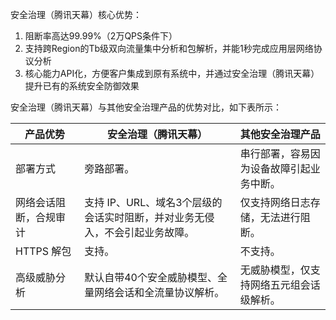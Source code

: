 安全治理（腾讯天幕）核心优势：
1. 阻断率高达99.99%（2万QPS条件下）
1. 支持跨Region的Tb级双向流量集中分析和包解析，并能1秒完成应用层网络协议分析
1. 核心能力API化，方便客户集成到原有系统中，并通过安全治理（腾讯天幕）提升已有的系统安全防御效果

安全治理（腾讯天幕）与其他安全治理产品的优势对比，如下表所示：

| 产品优势 | 安全治理（腾讯天幕） |  其他安全治理产品 | 
|---------|---------|---------|
| 部署方式 |旁路部署。 | 串行部署，容易因为设备故障引起业务中断。 | 
|网络会话阻断，合规审计|支持 IP、URL、域名3个层级的会话实时阻断，并对业务无侵入，不会引起业务故障。| 仅支持网络日志存储，无法进行阻断。 | 
| HTTPS 解包 |支持。 | 不支持。 | 
| 高级威胁分析 |默认自带40个安全威胁模型、全量网络会话和全流量协议解析。 | 无威胁模型，仅支持网络五元组会话级解析。 | 

